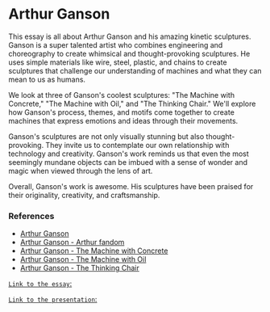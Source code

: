 # Arthur Ganson

This essay is all about Arthur Ganson and his amazing kinetic sculptures. Ganson is a super talented artist who combines engineering and choreography to create whimsical and thought-provoking sculptures. He uses simple materials like wire, steel, plastic, and chains to create sculptures that challenge our understanding of machines and what they can mean to us as humans.

We look at three of Ganson's coolest sculptures: "The Machine with Concrete," "The Machine with Oil," and "The Thinking Chair." We'll explore how Ganson's process, themes, and motifs come together to create machines that express emotions and ideas through their movements.

Ganson's sculptures are not only visually stunning but also thought-provoking. They invite us to contemplate our own relationship with technology and creativity. Ganson's work reminds us that even the most seemingly mundane objects can be imbued with a sense of wonder and magic when viewed through the lens of art.

Overall, Ganson's work is awesome. His sculptures have been praised for their originality, creativity, and craftsmanship.

### References

- [Arthur Ganson](https://www.arthurganson.com/)
- [Arthur Ganson - Arthur fandom](https://arthur.fandom.com/wiki/Arthur_Ganson)
- [Arthur Ganson - The Machine with Concrete](https://www.youtube.com/watch?v=5q-BH-tvxEg)
- [Arthur Ganson - The Machine with Oil](https://www.youtube.com/watch?v=__GhJl_UQg0)
- [Arthur Ganson - The Thinking Chair](https://www.youtube.com/watch?v=f-xx-tnxgKM&t=3s)




[`Link to the essay`:]((https://github.com/sashanksilwal/MachineLab/tree/main/Presentation/Arthur_Ganson_Essay.pdf))


[`Link to the presentation`:](https://github.com/sashanksilwal/MachineLab/tree/main/Presentation/Arthur_Ganson_Presentation.pdf)